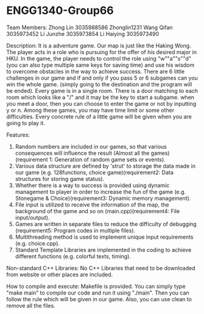 # ENGG1340-Group66
Team Members:
  Zhong   Lin      3035988586        Zhonglin1231
  Wang    Qifan    3035973452
  Li      Junzhe   3035973854
  Li      Haiying  3035973490
  
Description:
  It is a adventure game. Our map is just like the Haking Wong. The player acts in a role who is pursuing for the offer of his desired major in HKU. In the game, the player needs to control the role using "w""a""s""d"(you can also type multiple same keys for saving time) and use his wisdom to overcome obstacles in the way to achieve success. There are 6 little challenges in our game and if and only if you pass 5 or 6 subgames can you win the whole game. (simply going to the destination and the program will be ended). Every game is in a single room. There is a door matching to each room which looks like a "\/"  and it may be the key to start a subgame. when you meet a door, then you can choose to enter the game or not by inputting y or n. Among these games, you may have time limit or some other difficulties. Every concrete rule of a little game will be given when you are going to play it. 
  
Features:
  1. Random numbers are included in our games, so that various consequences will influence the result (Almost all the games)(requirement 1: Generation of random game sets or events).
  2. Various data structure are defined by 'strut' to storage the data made in our game (e.g. 128functions, choice game)(requirement2: Data structures for storing game status).
  3. Whether there is a way to success is provided using dynamic management to player in order to increase the fun of the game (e.g. Stonegame & Choice)(requirement3: Dynamic memory management).
  4. File input is utilized to receive the information of the map, the background of the game and so on (main.cpp)(requirement4: File input/output).
  5. Games are written in separate files to reduce the difficulty of debugging (requirement5: Program codes in multiple files).
  6. Multithreading method is used to implement unique input requirements (e.g. choice.cpp).
  7. Standard Template Libraries are implemented in the coding to achieve different functions (e.g. colorful texts, timing).
 
 
Non-standard C++ Libraries:
  No C++ Libraries that need to be downloaded from website or other places are included.
  
How to compile and execute:
  Makefile is provided. You can simply type "make main" to compile our code and run it using "./main". Then you can follow the rule which will be given in our game. Also, you can use clean to remove all the files.
  
